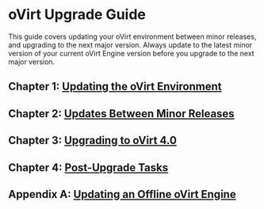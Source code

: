 # oVirt Upgrade Guide

This guide covers updating your oVirt environment between minor releases, and upgrading to the next major version. Always update to the latest minor version of your current oVirt Engine version before you upgrade to the next major version.

## Chapter 1: [Updating the oVirt Environment](chap-Updating_the_oVirt_Environment)

## Chapter 2: [Updates Between Minor Releases](chap-Updates_between_Minor_Releases)

## Chapter 3: [Upgrading to oVirt 4.0](chap-Updating_the_oVirt_Environment)

## Chapter 4: [Post-Upgrade Tasks](chap-Post-Upgrade_Tasks)

## Appendix A: [Updating an Offline oVirt Engine](appe-Updating_an_Offline_oVirt_Engine)
